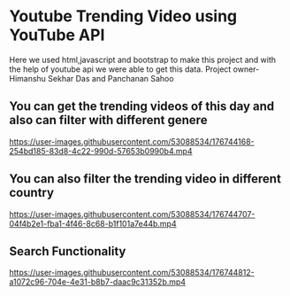 # Youtube Trending Video using YouTube API
Here we used html,javascript and bootstrap to make this project and with the help of youtube api we were able to get this data.
Project owner- Himanshu Sekhar Das and Panchanan Sahoo


## You can get the trending videos of this day and also can filter with different genere


https://user-images.githubusercontent.com/53088534/176744168-254bd185-83d8-4c22-990d-57653b0990b4.mp4

## You can also filter the trending video in different country








https://user-images.githubusercontent.com/53088534/176744707-04f4b2e1-fba1-4f46-8c68-b1f101a7e44b.mp4


## Search Functionality 




https://user-images.githubusercontent.com/53088534/176744812-a1072c96-704e-4e31-b8b7-daac9c31352b.mp4

